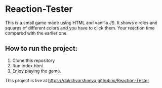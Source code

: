 # Reaction-Tester

This is a small game made using HTML and vanilla JS. It shows circles and squares of different colors and you have to click them.
Your reaction time compared with the earlier one.

## How to run the project:
1) Clone this repository 
2) Run index.html 
3) Enjoy playing the game.

This project is live at https://dakshvarshneya.github.io/Reaction-Tester
